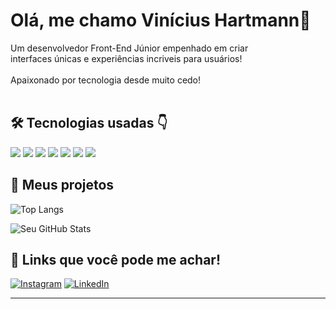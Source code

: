 # Olá, me chamo Vinícius Hartmann👋

Um desenvolvedor Front-End Júnior empenhado em criar <br/> interfaces únicas e experiências incriveis para usuários!
<br/><br/>
Apaixonado por tecnologia desde muito cedo!
<br/>
<br/>

## 🛠 Tecnologias usadas 👇

<div align="left">
  <img src="https://img.shields.io/badge/HTML5-E34F26?style=for-the-badge&logo=html5&logoColor=white"  />
  <img src="https://img.shields.io/badge/CSS3-1572B6?style=for-the-badge&logo=css3&logoColor=white"/>
  <img src="https://img.shields.io/badge/JavaScript-323330?style=for-the-badge&logo=javascript&logoColor=F7DF1E"  />
  <img src="https://img.shields.io/badge/TypeScript-007ACC?style=for-the-badge&logo=typescript&logoColor=white" />
  <img src="https://img.shields.io/badge/React-20232A?style=for-the-badge&logo=react&logoColor=61DAFB" />
 <img src="https://img.shields.io/badge/Jest-323330?style=for-the-badge&logo=Jest&logoColor=white"/>
<img src="https://img.shields.io/badge/GIT-E44C30?style=for-the-badge&logo=git&logoColor=white"/>


## 🚀 Meus projetos



![Top Langs](https://github-readme-stats.vercel.app/api/top-langs/?username=vhartmann11&layout=compact&theme=tokyonight)


![Seu GitHub Stats](https://github-readme-stats.vercel.app/api?username=vhartmann11&show_icons=true&hide_title=false&hide=prs&count_private=true&hide_border=true&theme=tokyonight)

## 🔗 Links que você pode me achar!

[![Instagram](https://img.shields.io/badge/Instagram-E4405F?style=for-the-badge&logo=instagram&logoColor=white)](https://www.instagram.com/hart.vh1/)
[![LinkedIn](https://img.shields.io/badge/LinkedIn-0077B5?style=for-the-badge&logo=linkedin&logoColor=white)](https://www.linkedin.com/in/vhartmann11/)


---
